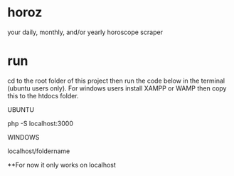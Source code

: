 # horoz
your daily, monthly, and/or yearly horoscope scraper

# run

cd to the root folder of this project then run the code below in the terminal (ubuntu users only). For windows users install XAMPP or WAMP then copy this to the htdocs folder.

UBUNTU

php -S localhost:3000


WINDOWS

localhost/foldername

**For now it only works on localhost
